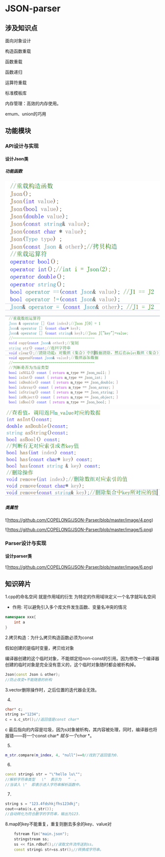 # JSON-parser

## 涉及知识点

面向对象设计

构造函数重载

函数重载

函数递归

运算符重载

标准模板库

内存管理：高效的内存使用。

emum、union的巧用

## 功能模块

### API设计与实现

#### 设计Json类

##### 功能函数

![image-20221208122642388](https://github.com/COPELONG/JSON-Parser/blob/master/image/1.png)

![image-20221208122939613](https://github.com/COPELONG/JSON-Parser/blob/master/image/2.png)

![image-20221208123250134](https://github.com/COPELONG/JSON-Parser/blob/master/image/3.png)

##### 类属性

![https://github.com/COPELONG/JSON-Parser/blob/master/image/4.png)

![https://github.com/COPELONG/JSON-Parser/blob/master/image/5.png)

### Parser设计与实现

#### 设计parser类

![https://github.com/COPELONG/JSON-Parser/blob/master/image/6.png)

## 知识碎片

1.cpp的命名空间 就是作用域的衍生 为特定的作用域块定义一个名字就叫名空间

- 作用: 可以避免引入多个库文件发生函数、变量名冲突的情况

```cpp
namespace xxx{
	int a
}
```

2.拷贝构造：为什么拷贝构造函数必须为const

  假如创建的是临时变量，拷贝给对象

  编译器创建的这个临时对象，不能绑定给non-const的引用。因为修改一个编译器创建的临时对象是完全没有意义的，这个临时对象随时都会被析构掉。

```c++
Json(const Json & other);
//防止改变+不能随意的析构
```

3.vector删除操作时，之后位置的迭代器会无效。

4.

```c++
char* c; 
string s="1234"; 
c = s.c_str();//返回值是const char*
```

c 最后指向的内容是垃圾，因为s对象被析构，其内容被处理，同时，编译器也将报错——将一个const char* *赋与一个char* *。

5.

```c++
m_str.compare(m_index, 4, "null")==0//找到了返回值为0.
```

6.

```c++
const string& str = "\"hello lu\"";
//解析字符串类型   \"  表示为   “  。
//当读入 \"  即表示进入字符串解析函数中。
```

7.

```c++
string s = "123.4fdshkjfhs123dkj";
cout<<atoi(s.c_str());
//自动转化为符合数字的字符串，输出为123.
```

8.map的key不能重复，重复则删去多余的key、value对

```c++
	fstream fin("main.json");
	stringstream ss;
	ss << fin.rdbuf();//读取文件流传送到ss。
	const string& str=ss.str();//转换成字符串。
```





